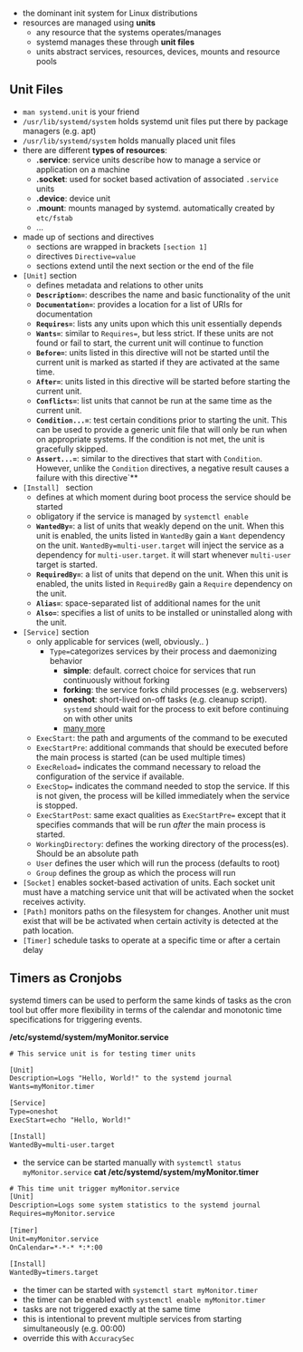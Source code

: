 - the dominant init system for Linux distributions
- resources are managed using **units**
	- any resource that the systems operates/manages
	- systemd manages these through **unit files**
	- units abstract services, resources, devices, mounts and resource pools

## Unit Files
- `man systemd.unit` is your friend
- `/usr/lib/systemd/system` holds systemd unit files put there by package managers (e.g. apt)
- `/usr/lib/systemd/system` holds manually placed unit files
- there are different **types of resources**:
	- **.service**: service units describe how to manage a service or application on a machine
	- **.socket**: used for socket based activation of associated `.service` units
	- **.device**: device unit
	- **.mount**: mounts managed by systemd. automatically created by `etc/fstab`
	- ...
- made up of sections and directives
	- sections are wrapped in brackets `[section 1]`
	- directives `Directive=value`
	- sections extend until the next section or the end of the file
- `[Unit]` section
	- defines metadata and relations to other units
	-   **`Description=`**: describes the name and basic functionality of the unit
	-   **`Documentation=`**: provides a location for a list of URIs for documentation
	-   **`Requires=`**: lists any units upon which this unit essentially depends
	-   **`Wants=`**: similar to `Requires=`, but less strict. If these units are not found or fail to start, the current unit will continue to function
	-   **`Before=`**: units listed in this directive will not be started until the current unit is marked as started if they are activated at the same time. 
	-   **`After=`**: units listed in this directive will be started before starting the current unit.
	-   **`Conflicts=`**: list units that cannot be run at the same time as the current unit. 
	-   **`Condition...=`**:  test certain conditions prior to starting the unit. This can be used to provide a generic unit file that will only be run when on appropriate systems. If the condition is not met, the unit is gracefully skipped.
	-   **`Assert...=`**: similar to the directives that start with `Condition`. However, unlike the `Condition` directives, a negative result causes a failure with this directive`**
- `[Install] ` section
	- defines at which moment during boot process the service should be started
	- obligatory if the service is managed by `systemctl enable`
	-   **`WantedBy=`**: a list of units that weakly depend on the unit. When this unit is enabled, the units listed in `WantedBy` gain a `Want` dependency on the unit. `WantedBy=multi-user.target` will inject the service as a dependency for `multi-user.target`. it will start whenever `multi-user` target is started.
	-   **`RequiredBy=`**: a list of units that depend on the unit. When this unit is enabled, the units listed in `RequiredBy` gain a `Require` dependency on the unit.
	-   **`Alias=`**: space-separated list of additional names for the unit
	-   **`Also=`**: specifies a list of units to be installed or uninstalled along with the unit.
- `[Service]` section
	- only applicable for services (well, obviously.. )
		- `Type=`categorizes services by their process and daemonizing behavior
			-   **simple**: default. correct choice for services that run continuously without forking
			-   **forking**: the service forks child processes (e.g. webservers)
			-   **oneshot**: short-lived on-off tasks (e.g. cleanup script). `systemd` should wait for the process to exit before continuing on with other units
			-   [many more](https://www.freedesktop.org/software/systemd/man/systemd.service.html#Options)
	- `ExecStart`: the path and arguments of the command to be executed
	- `ExecStartPre`: additional commands that should be executed before the main process is started (can be used multiple times)
	- `ExecReload=` indicates the command necessary to reload the configuration of the service if available.
	- `ExecStop=` indicates the command needed to stop the service. If this is not given, the process will be killed immediately when the service is stopped.
	- `ExecStartPost`: same exact qualities as `ExecStartPre=` except that it specifies commands that will be run _after_ the main process is started.
	- `WorkingDirectory`: defines the working directory of the process(es). Should be an absolute path
	- `User` defines the user which will run the process (defaults to root)
	- `Group` defines the group as which the process will run
- `[Socket]` enables socket-based activation of units. Each socket unit must have a matching service unit that will be activated when the socket receives activity.
- `[Path]` monitors paths on the filesystem for changes. Another unit must exist that will be be activated when certain activity is detected at the path location.
- `[Timer]` schedule tasks to operate at a specific time or after a certain delay

## Timers as Cronjobs

systemd timers can be used to perform the same kinds of tasks as the cron tool but offer more flexibility in terms of the calendar and monotonic time specifications for triggering events.

**/etc/systemd/system/myMonitor.service**
```txt
# This service unit is for testing timer units

[Unit]
Description=Logs "Hello, World!" to the systemd journal
Wants=myMonitor.timer

[Service]
Type=oneshot
ExecStart=echo "Hello, World!"

[Install]
WantedBy=multi-user.target
```
- the service can be started manually with `systemctl status myMonitor.service`
**cat /etc/systemd/system/myMonitor.timer**

```txt
# This time unit trigger myMonitor.service
[Unit]  
Description=Logs some system statistics to the systemd journal  
Requires=myMonitor.service  
  
[Timer]  
Unit=myMonitor.service  
OnCalendar=*-*-* *:*:00  
  
[Install]  
WantedBy=timers.target
```
- the timer can be started with `systemctl start myMonitor.timer`
- the timer can be enabled with `systemctl enable myMonitor.timer`
- tasks are not triggered exactly at the same time
- this is intentional to prevent multiple services from starting simultaneously (e.g. 00:00)
- override this with `AccuracySec`
